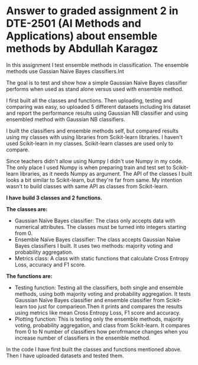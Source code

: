 # Answer to graded assignment 2 in DTE-2501 (AI Methods and Applications) about ensemble methods by Abdullah Karagøz

In this assignment I test ensemble methods in classification. The ensemble methods use Gassian Naïve Bayes classifiers.Int

The goal is to test and show how a simple Gaussian Naïve Bayes classifier performs when used as stand alone versus used with ensemble method.

I first built all the classes and functions. Then uploading, testing and comparing was easy, so uploaded 5 different datasets including Iris dataset and report the performance results using Gaussian NB classifier and using ensembled method with Gaussian NB classifiers.

I built the classifiers and ensemble methods self, but compared results using my classes with using libraries from Scikit-learn libraries. I haven't used Scikit-learn in my classes. Scikit-learn classes are used only to compare.

Since teachers didn't allow using Numpy I didn't use Numpy in my code. The only place I used Numpy is when preparing train and test set to Scikit-learn libraries, as it needs Numpy as argument. The API of the classes I built looks a bit similar to Scikit-learn, but they're far from same. My intention wasn't to build classes with same API as classes from Scikit-learn.

**I have build 3 classes and 2 functions.**

**The classes are:**

-   Gaussian Naïve Bayes classifier: The class only accepts data with numerical attributes. The classes must be turned into integers starting from 0.
-   Ensemble Naïve Bayes classifier: The class accepts Gaussian Naïve Bayes classifiers I built. It uses two methods: majority voting and probability aggregation.
-   Metrics class: A class with static functions that calculate Cross Entropy Loss, accuracy and F1 score.

**The functions are:**

-   Testing function: Testing all the classifiers, both single and ensemble methods, using both majority voting and probability aggregation. It tests Gaussian Naïve Bayes classifier and ensemble classifier from Scikit-learn too just for comparieon.Then it prints and compares the results using metrics like mean Cross Entropy Loss, F1 score and accuracy.
-   Plotting function: This is testing only the ensemble methods, majority voting, probability aggregation, and class from Scikit-learn. It compares from 0 to N number of classifiers how perofrmance changes when you increase number of classifiers in the ensemble method.

In the code I have first built the classes and functions mentioned above. Then I have uploaded datasets and tested them.
